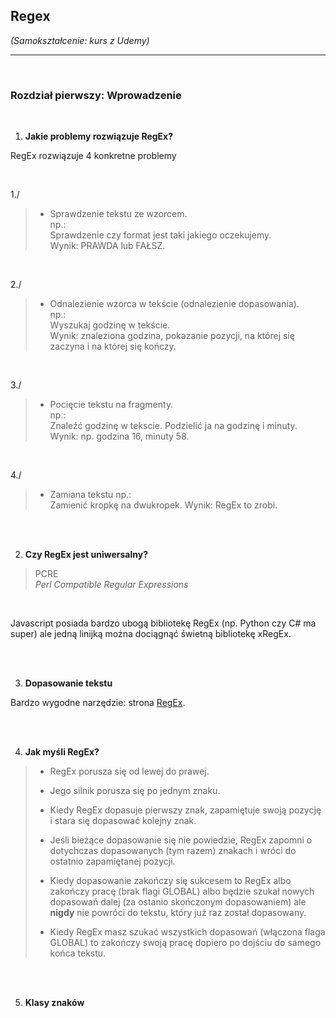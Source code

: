 ## Regex

*(Samokształcenie: kurs z Udemy)*


---

<br>

### Rozdział pierwszy: Wprowadzenie

<br>

1. **Jakie problemy rozwiązuje RegEx?** <br>

RegEx rozwiązuje 4 konkretne problemy

<br>


1./
> * Sprawdzenie tekstu ze wzorcem.<br>
> np.:<br>
> Sprawdzenie czy format jest taki jakiego oczekujemy.<br>
Wynik: PRAWDA lub FAŁSZ.

<br>


2./
> * Odnalezienie wzorca w tekście (odnalezienie dopasowania).<br>
>np.:<br>
>Wyszukaj godzinę w tekście.<br>
Wynik: znaleziona godzina, pokazanie pozycji, na której się zaczyna i na której się kończy.

<br>


3./
> * Pocięcie tekstu na fragmenty.<br>
> np.:<br>
>Znaleźć godzinę w tekscie. Podzielić ja na godzinę i minuty.
Wynik: np. godzina 16, minuty 58.

<br>


4./
> * Zamiana tekstu
> np.:<br>
>Zamienić kropkę na dwukropek.
Wynik: RegEx to zrobi.

<br>

<br>

2. **Czy RegEx jest uniwersalny?**

> PCRE<br>
*Perl Compatible Regular Expressions* 

<br>

Javascript posiada bardzo ubogą bibliotekę RegEx (np. Python czy C# ma super) ale jedną linijką można dociągnąć świetną bibliotekę xRegEx.

<br>

<br>

3. **Dopasowanie tekstu**

Bardzo wygodne narzędzie: strona [RegEx](https://regex101.com/).

<br>

<br>

4. **Jak myśli RegEx?**

> * RegEx porusza się od lewej do prawej.
>
> * Jego silnik porusza się po jednym znaku.
>
> * Kiedy RegEx dopasuje pierwszy znak, zapamiętuje swoją pozycję i stara się dopasować kolejny znak.
>
> * Jeśli bieżące dopasowanie się nie powiedzie, RegEx zapomni o dotychczas dopasowanych (tym razem) znakach i wróci do ostatnio zapamiętanej pozycji.
> 
> * Kiedy dopasowanie zakończy się sukcesem to RegEx albo zakończy pracę (brak flagi GLOBAL) albo będzie szukał nowych dopasowań dalej (za ostanio skończonym dopasowaniem) ale **nigdy** nie powróci do tekstu, który już raz został dopasowany.
> 
> * Kiedy RegEx masz szukać wszystkich dopasowań (włączona flaga GLOBAL) to zakończy swoją pracę dopiero po dojściu do samego końca tekstu.

<br>

<br>

5. **Klasy znaków**

